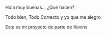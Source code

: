 Hola muy buenas... ¿Qué hacen?

Todo bien, Todo Correcto y yo que me alegro

Este es mi proyecto de parte de Kevins
